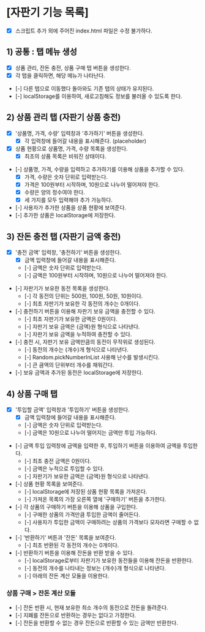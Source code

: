 # [자판기 기능 목록]

- [x] 스크립트 추가 외에 주어진 index.html 파일은 수정 불가하다.

## 1) 공통 : 탭 메뉴 생성

- [x] 상품 관리, 잔돈 충전, 상품 구매 탭 버튼을 생성한다.
- [x] 각 탭을 클릭하면, 해당 메뉴가 나타난다.
- [-] 다른 탭으로 이동했다 돌아와도 기존 탭의 상태가 유지된다.
- [-] localStorage를 이용하여, 새로고침해도 정보를 불러올 수 있도록 한다.

## 2) 상품 관리 탭 (자판기 상품 충전)

- [x] '상품명, 가격, 수량' 입력창과 '추가하기' 버튼을 생성한다.
  - [x] 각 입력창에 들어갈 내용을 표시해준다. (placeholder)
- [x] 상품 현황으로 상품명, 가격, 수량 목록을 생성한다.
  - [x] 최초의 상품 목록은 비워진 상태이다.
- [-] 상품명, 가격, 수량을 입력하고 추가하기를 이용해 상품을 추가할 수 있다.
  - [x] 가격, 수량은 숫자 단위로 입력받는다.
  - [x] 가격은 100원부터 시작하며, 10원으로 나누어 떨어져야 한다.
  - [x] 수량은 양의 정수여야 한다.
  - [x] 세 가지를 모두 입력해야 추가 가능하다.
- [-] 사용자가 추가한 상품을 상품 현황에 보여준다.
- [-] 추가한 상품은 localStorage에 저장한다.

## 3) 잔돈 충전 탭 (자판기 금액 충전)

- [x] '충전 금액' 입력창, '충전하기' 버튼을 생성한다.
  - [x] 금액 입력창에 들어갈 내용을 표시해준다.
  - [-] 금액은 숫자 단위로 입력받는다.
  - [-] 금액은 100원부터 시작하며, 10원으로 나누어 떨어져야 한다.
- [-] 자판기가 보유한 동전 목록을 생성한다.
  - [-] 각 동전의 단위는 500원, 100원, 50원, 10원이다.
  - [-] 최초 자판기가 보유한 각 동전의 개수는 0개이다.
- [-] 충전하기 버튼을 이용해 자판기 보유 금액을 충전할 수 있다.
  - [-] 최초 자판기가 보유한 금액은 0원이다.
  - [-] 자판기 보유 금액은 {금액}원 형식으로 나타낸다.
  - [-] 자판기 보유 금액을 누적하여 충전할 수 있다.
- [-] 충전 시, 자판기 보유 금액만큼의 동전이 무작위로 생성된다.
  - [-] 동전의 개수는 {개수}개 형식으로 나타낸다.
  - [-] Random.pickNumberInList 사용해 난수를 발생시킨다.
  - [-] 큰 큼액의 단위부터 개수를 채워간다.
- [-] 보유 금액과 추가된 동전은 localStorage에 저장한다.

## 4) 상품 구매 탭

- [x] '투입할 금액' 입력창과 '투입하기' 버튼을 생성한다.
  - [x] 금액 입력창에 들어갈 내용을 표시해준다.
  - [-] 금액은 숫자 단위로 입력받는다.
  - [-] 금액은 10원으로 나누어 떨어지는 금액만 투입 가능하다.
- [-] 금액 투입 입력창에 금액을 입력한 후, 투입하기 버튼을 이용하여 금액을 투입한다.
  - [-] 최초 충전 금액은 0원이다.
  - [-] 금액은 누적으로 투입할 수 있다.
  - [-] 자판기가 보유한 금액은 {금액}원 형식으로 나타낸다.
- [-] 상품 현황 목록을 보여준다.
  - [-] localStorage에 저장된 상품 현황 목록을 가져온다.
  - [-] 가져온 목록의 가장 오른쪽 열에 '구매하기' 버튼을 추가한다.
- [-] 각 상품의 구매하기 버튼을 이용해 상품을 구입한다.
  - [-] 구매한 상품의 가격만큼 투입한 금액이 줄어든다.
  - [-] 사용자가 투입한 금액이 구매하려는 상품의 가격보다 모자라면 구매할 수 없다.
- [-] '반환하기' 버튼과 '잔돈' 목록을 보여준다.
  - [-] 최초 반환된 각 동전의 개수는 0개이다.
- [-] 반환하기 버튼을 이용해 잔돈을 반환 받을 수 있다.
  - [-] localStorage로부터 자판기가 보유한 동전들을 이용해 잔돈을 반환한다.
  - [-] 동전의 개수를 나타내는 정보는 {개수}개 형식으로 나타낸다.
  - [-] 아래의 잔돈 계산 모듈을 이용한다.

### 상품 구매 > 잔돈 계산 모듈

- [-] 잔돈 반환 시, 현재 보유한 최소 개수의 동전으로 잔돈을 돌려준다.
- [-] 지폐를 잔돈으로 반환하는 경우는 없다고 가정한다.
- [-] 잔돈을 반환할 수 없는 경우 잔돈으로 반환할 수 있는 금액만 반환한다.
